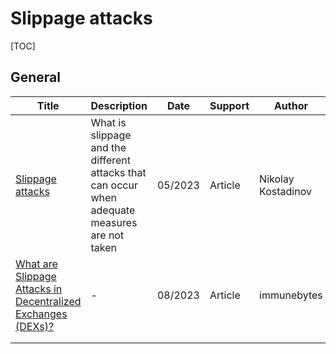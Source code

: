 # Slippage attacks

[TOC]

## General

| Title                                                        | Description                                                  | Date    | Support | Author             |
| ------------------------------------------------------------ | ------------------------------------------------------------ | ------- | ------- | ------------------ |
| [Slippage attacks](https://github.com/contractcops/auditingroadmap/blob/main/Common%20Attack%20Vectors/DeFi%20attack%20vectors/Slippage%20attacks.md) | What is slippage and the different attacks that can occur when adequate measures are not taken | 05/2023 | Article | Nikolay Kostadinov |
| [What are Slippage Attacks in Decentralized Exchanges (DEXs)?](https://www.immunebytes.com/blog/what-are-slippage-attacks-in-decentralized-exchanges-dexs/) | -                                                            | 08/2023 | Article | immunebytes        |
|                                                              |                                                              |         |         |                    |
|                                                              |                                                              |         |         |                    |


## 
